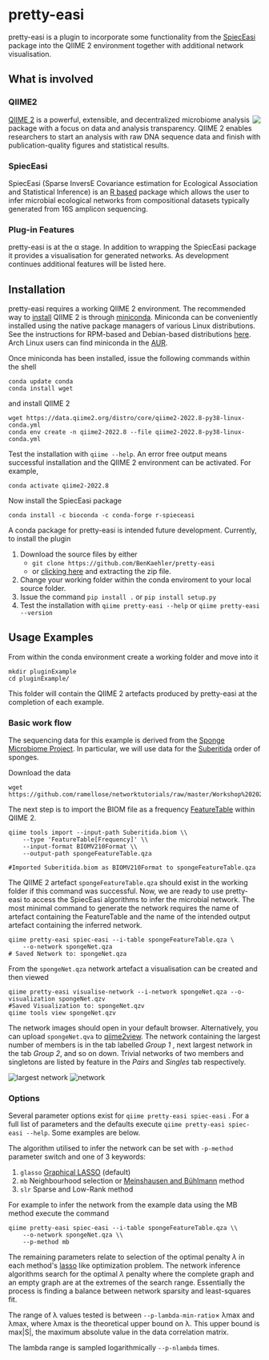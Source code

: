 # pretty-easi

pretty-easi is a plugin to incorporate some functionality from the  [SpiecEasi](https://github.com/zdk123/SpiecEasi) package into the QIIME 2 environment together with additional network visualisation.

## What is involved

### QIIME2

<img align="right" src="/images/qiime2.png">

[QIIME 2](https://qiime2.org/) is a powerful, extensible, and decentralized microbiome analysis package with a focus on data and analysis transparency. QIIME 2 enables researchers to start an analysis with raw DNA sequence data and finish with publication-quality figures and statistical results.

### SpiecEasi

SpiecEasi (Sparse InversE Covariance estimation for Ecological Association and Statistical Inference) is an [R based](https://www.r-project.org/) package which allows the user to infer microbial ecological networks from compositional datasets typically generated from 16S amplicon sequencing. 

### Plug-in Features

pretty-easi is at the α stage. In addition to wrapping the SpiecEasi package it provides a visualisation for generated networks. As development continues additional features will be listed here.

## Installation

pretty-easi requires a working QIIME 2 environment. The recommended way to [install](https://docs.qiime2.org/2022.8/install/native/) QIIME 2 is through [miniconda](https://docs.conda.io/en/latest/miniconda.html). Miniconda can be conveniently installed using the native package managers of various Linux distributions.  See the instructions for RPM-based and Debian-based distributions [here](https://docs.conda.io/projects/conda/en/latest/user-guide/install/rpm-debian.html). Arch Linux users can find miniconda in the [AUR](https://aur.archlinux.org/packages/miniconda3).

Once miniconda has been installed, issue the following commands within the shell
```
conda update conda
conda install wget
```
and install QIIME 2
```
wget https://data.qiime2.org/distro/core/qiime2-2022.8-py38-linux-conda.yml
conda env create -n qiime2-2022.8 --file qiime2-2022.8-py38-linux-conda.yml
```

Test the installation with `qiime --help`. An error free output means successful installation and the QIIME 2 environment can be activated. For example, 

```
conda activate qiime2-2022.8
```

Now install the SpiecEasi package

```
conda install -c bioconda -c conda-forge r-spieceasi
```

A conda package for pretty-easi is intended future development. Currently, to install the plugin
1. Download the source files by either
	- ```git clone https://github.com/BenKaehler/pretty-easi```
	- or [clicking here](https://github.com/BenKaehler/pretty-easi/archive/refs/heads/main.zip) and extracting the zip file.
2. Change your working folder within the conda enviroment to your local source folder.
3. Issue the command ```pip install .``` or ```pip install setup.py```
4. Test the installation with ```qiime pretty-easi --help``` or ```qiime pretty-easi --version```

## Usage Examples

From within the conda environment create a working folder and move into it
```
mkdir pluginExample
cd pluginExample/
```

This folder will contain the QIIME 2 artefacts produced by pretty-easi at the completion of each example.

### Basic work flow 

The sequencing data for this example is derived from the [Sponge Microbiome Project](https://doi.org/10.1093/gigascience/gix077). In particular, we will use data for the [Suberitida](https://www.gbif.org/species/7682289) order of sponges. 

Download the data

```
wget https://github.com/ramellose/networktutorials/raw/master/Workshop%202021/sponges/Suberitida.biom
```

The next step is to import the BIOM file as a frequency [FeatureTable](https://docs.qiime2.org/2022.8/semantic-types/) within QIIME 2.

```
qiime tools import --input-path Suberitida.biom \\
	--type 'FeatureTable[Frequency]' \\
	--input-format BIOMV210Format \\
	--output-path spongeFeatureTable.qza

#Imported Suberitida.biom as BIOMV210Format to spongeFeatureTable.qza
```
The QIIME 2 artefact ```spongeFeatureTable.qza``` should exist in the working folder if this command was successful. Now, we are ready to use pretty-easi to access the SpiecEasi algorithms to infer the microbial network. The most minimal command to generate the network requires the name of artefact containing the FeatureTable and the name of the intended output artefact containing the inferred network. 

```
qiime pretty-easi spiec-easi --i-table spongeFeatureTable.qza \
	--o-network spongeNet.qza
# Saved Network to: spongeNet.qza
```

From the ```spongeNet.qza``` network artefact a visualisation can be created and then viewed

```
qiime pretty-easi visualise-network --i-network spongeNet.qza --o-visualization spongeNet.qzv
#Saved Visualization to: spongeNet.qzv
qiime tools view spongeNet.qzv
```

The network images should open in your default browser. Alternatively, you can upload ```spongeNet.qva``` to [qiime2view](https://view.qiime2.org/). The network containing the largest number of members is in the tab labelled _Group 1_ , next largest network in the tab _Group 2_, and so on down. Trivial networks of two members and singletons are listed by feature in the _Pairs_ and _Singles_ tab respectively. 

![largest network](/images/Sponge_Suberitida_Group1_screen.png)
![network](/images/network.png)

### Options 

Several parameter options exist for ```qiime pretty-easi spiec-easi``` . For a full list of parameters and the defaults execute ```qiime pretty-easi spiec-easi --help```. Some examples are below.

The algorithm utilised to infer the network can be set with ```-p-method``` parameter switch and one of 3 keywords:
1. ```glasso``` [Graphical LASSO](https://academic.oup.com/biostatistics/article/9/3/432/224260) (default)
2. ``mb``  Neighbourhood selection or [Meinshausen and Bühlmann](https://projecteuclid.org/journals/annals-of-statistics/volume-34/issue-3/High-dimensional-graphs-and-variable-selection-with-the-Lasso/10.1214/009053606000000281.full) method 
3. ``slr`` Sparse and Low-Rank method

For example to infer the network from the example data using the MB method execute the command
```
qiime pretty-easi spiec-easi --i-table spongeFeatureTable.qza \\
	--o-network spongeNet.qza \\
	--p-method mb
```

The remaining parameters relate to selection of the optimal penalty $\lambda$ in each method's [lasso](https://en.wikipedia.org/wiki/Lasso_(statistics)) like optimization problem. The network inference algorithms search for the optimal $\lambda$ penalty where the complete graph and an empty graph are at the extremes of the search range. Essentially the process is finding a balance between network sparsity and least-squares fit. 

The range of λ values tested is between ```--p-lambda-min-ratio```× λmax and λmax, where λmax is the theoretical upper bound on λ. This upper bound is  max|S|, the maximum absolute value in the data correlation matrix.

The lambda range is sampled logarithmically ```--p-nlambda``` times.

